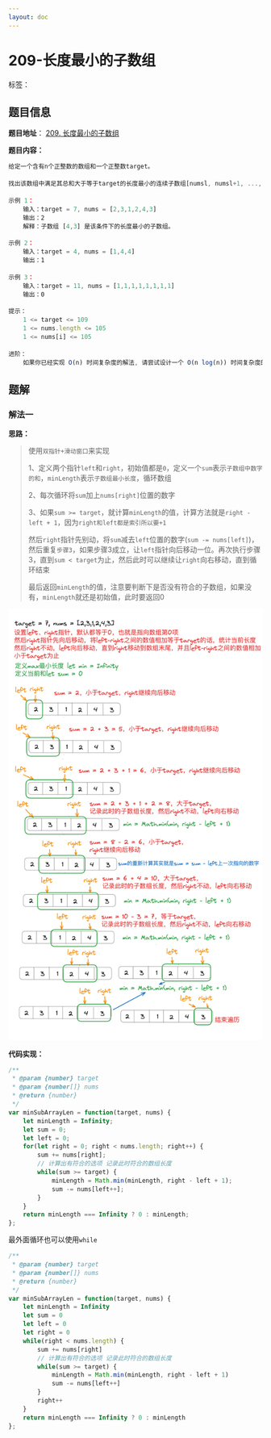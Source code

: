 ```yaml
---
layout: doc
---
```


# 209-长度最小的子数组

标签：<Badge type="tip" text="数组" /> <Badge type="tip" text="二分查找" /> <Badge type="tip" text="前缀和" /> <Badge type="tip" text="滑动窗口" />

## 题目信息

**题目地址**： [209. 长度最小的子数组](https://leetcode.cn/problems/minimum-size-subarray-sum/description/)

**题目内容：**

```javascript
给定一个含有n个正整数的数组和一个正整数target。

找出该数组中满足其总和大于等于target的长度最小的连续子数组[numsl, numsl+1, ..., numsr-1, numsr]，并返回其长度。如果不存在符合条件的子数组，返回0。

示例 1：
    输入：target = 7, nums = [2,3,1,2,4,3]
    输出：2
    解释：子数组 [4,3] 是该条件下的长度最小的子数组。

示例 2：
    输入：target = 4, nums = [1,4,4]
    输出：1

示例 3：
    输入：target = 11, nums = [1,1,1,1,1,1,1,1]
    输出：0

提示：
    1 <= target <= 109
    1 <= nums.length <= 105
    1 <= nums[i] <= 105

进阶：
    如果你已经实现 O(n) 时间复杂度的解法, 请尝试设计一个 O(n log(n)) 时间复杂度的解法。
```

## 题解

### 解法一

**思路：**

> 使用`双指针+滑动窗口`来实现
> 
> 1、定义两个指针`left`和`right`，初始值都是`0`，定义一个`sum`表示`子数组中数字的和`，`minLength`表示`子数组最小长度`，循环数组
> 
> 2、每次循环将`sum`加上`nums[right]`位置的数字
> 
> 3、如果`sum >= target`，就计算`minLength`的值，计算方法就是`right - left + 1`，因为`right和left都是索引所以要+1`
> 
> 然后`right`指针先别动，将`sum`减去`left`位置的数字(`sum -= nums[left]`)，然后重复`步骤3`，如果步骤3成立，让`left`指针向后移动一位。再次执行步骤3，直到`sum < target`为止，然后此时可以继续让`right`向右移动，直到循环结束
> 
> 最后返回`minLength`的值，注意要判断下是否没有符合的子数组，如果没有，`minLength`就还是初始值，此时要返回0

![leetcode-209-minimum-size-subarray-sum](https://raw.githubusercontent.com/mx52jing/image-hosting/main/images/algorithm-related/leetcode-209-minimum-size-subarray-sum.png)

**代码实现：**

```javascript
/**
 * @param {number} target
 * @param {number[]} nums
 * @return {number}
 */
var minSubArrayLen = function(target, nums) {
    let minLength = Infinity;
    let sum = 0;
    let left = 0;
    for(let right = 0; right < nums.length; right++) {
        sum += nums[right];
        // 计算出有符合的选项 记录此时符合的数组长度
        while(sum >= target) {
            minLength = Math.min(minLength, right - left + 1);
            sum -= nums[left++];
        }
    }
    return minLength === Infinity ? 0 : minLength;
};
```

最外面循环也可以使用`while`

```javascript
/**
 * @param {number} target
 * @param {number[]} nums
 * @return {number}
 */
var minSubArrayLen = function(target, nums) {
    let minLength = Infinity
    let sum = 0
    let left = 0
    let right = 0
    while(right < nums.length) {
        sum += nums[right]
        // 计算出有符合的选项 记录此时符合的数组长度
        while(sum >= target) {
            minLength = Math.min(minLength, right - left + 1)
            sum -= nums[left++]
        }
        right++
    }
    return minLength === Infinity ? 0 : minLength
};
```